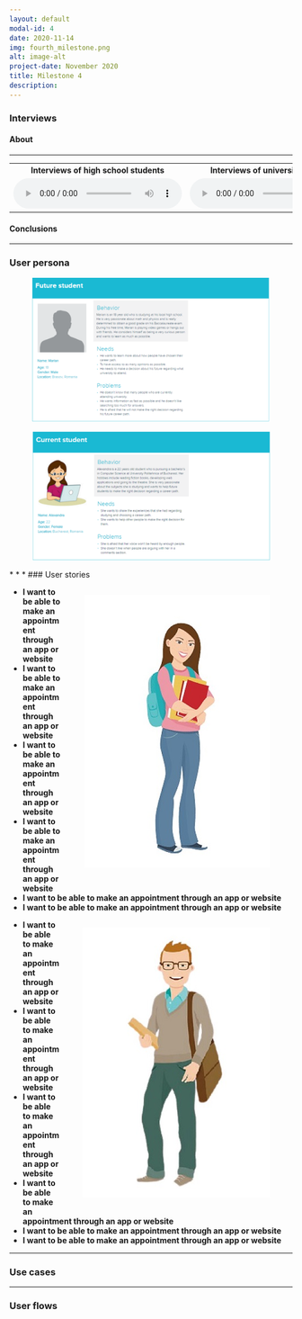 ```yaml
---
layout: default
modal-id: 4
date: 2020-11-14
img: fourth_milestone.png
alt: image-alt
project-date: November 2020
title: Milestone 4
description:  
---
```

### Interviews
#### About

* * *
<table class="w3-table text-center">
  <tbody>
    <tr>
        <th>Interviews of high school students</th>
        <th style="align: right">Interviews of university students</th>
    </tr>
    <tr>
        <td>
            <audio controls="">
                <source src="img/test.mp4" type="audio/mpeg">
                Your browser does not support the audio tag.
            </audio>
        </td>
        <td style="align: right">
            <audio controls="">
                <source src="img/test.mp4" type="audio/mpeg">
                Your browser does not support the audio tag.
            </audio>
        </td>
    </tr>
    <!-- <tr>
        <td>
            <audio controls="">
            <source src="resources_audio/parteneri_02.mp3" type="audio/mpeg">
            Your browser does not support the audio tag.
            </audio>
        </td>
        <td>
            <audio controls="">
            <source src="resources_audio/studenti_02.mp3" type="audio/mpeg">
            Your browser does not support the audio tag.
            </audio>
        </td>
    </tr>
    <tr>
        <td>
            <audio controls="">
            <source src="resources_audio/parteneri_03.mp3" type="audio/mpeg">
            Your browser does not support the audio tag.
            </audio>
        </td>
        <td>
            <audio controls="">
            <source src="resources_audio/studenti_03.mp3" type="audio/mpeg">
            Your browser does not support the audio tag.
            </audio>
        </td>
    </tr>
    <tr>
        <td>
        </td>
        <td>
            <audio controls="">
            <source src="resources_audio/studenti_04.mp3" type="audio/mpeg">
            Your browser does not support the audio tag.
            </audio>
        </td>
    </tr> -->
    </tbody>
</table>

#### Conclusions
* * *
### User persona
<div class="row">
    <div class="col-lg-8 col-lg-offset-2 text-center" style="margin:auto;">
        <figure>
            <img src="img/user_persona_1.PNG">
        </figure>
    </div>
    <div class="col-lg-8 col-lg-offset-2 text-center" style="margin:auto;">
        <figure>
            <img src="img/user_persona_2.PNG">
        </figure>
    </div>
</div>
* * *
### User stories

<div class="row">
    <div class="col-md-4" style="padding-left: 0px; padding-right: 0px;">
        <figure style="float: right;">
            <img src="img/university-student.jpg">
        </figure>
    </div>
    <div class="col-md-8" style="padding-right: 0px; padding-left: 0px;">
        <div class="boxed">
            <ul>
                <li>
                    <span style="font-weight:bold;">I want to be able to make an appointment through an app or website</span> 
                </li>
                 <li>
                    <span style="font-weight:bold;">I want to be able to make an appointment through an app or website</span> 
                </li>
                 <li>
                    <span style="font-weight:bold;">I want to be able to make an appointment through an app or website</span> 
                </li>
                 <li>
                    <span style="font-weight:bold;">I want to be able to make an appointment through an app or website</span> 
                </li>
                <li>
                    <span style="font-weight:bold;">I want to be able to make an appointment through an app or website</span> 
                </li>
                 <li>
                    <span style="font-weight:bold;">I want to be able to make an appointment through an app or website</span> 
                </li>
            </ul>
        </div>
    </div>
</div>

<div class="row">
    <div class="col-md-4" style="padding-left: 0px; padding-right: 0px;">
        <figure class="figure" style="float: right;">
            <img src="img/high-school-student.jpg">
        </figure>
    </div>
    <div class="col-md-8" style="padding-right: 0px; padding-left: 0px;">
        <div class="boxed">
            <ul>
                <li>
                    <span style="font-weight:bold;">I want to be able to make an appointment through an app or website</span> 
                </li>
                 <li>
                    <span style="font-weight:bold;">I want to be able to make an appointment through an app or website</span> 
                </li>
                 <li>
                    <span style="font-weight:bold;">I want to be able to make an appointment through an app or website</span> 
                </li>
                 <li>
                    <span style="font-weight:bold;">I want to be able to make an appointment through an app or website</span> 
                </li>
                <li>
                    <span style="font-weight:bold;">I want to be able to make an appointment through an app or website</span> 
                </li>
                 <li>
                    <span style="font-weight:bold;">I want to be able to make an appointment through an app or website</span> 
                </li>
            </ul>
        </div>
    </div>
</div>

* * *
### Use cases
* * *
### User flows